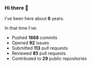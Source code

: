 ### Hi there 👋

I've been here about **6** years.

In that time I've:

- Pushed **1668** commits
- Opened **92** issues
- Submitted **113** pull requests
- Reviewed **85** pull requests
- Contributed to **29** public repositories

<!-- ![My scrobbles](https://lastfm-recently-played.vercel.app/api?user=dotdub) -->
